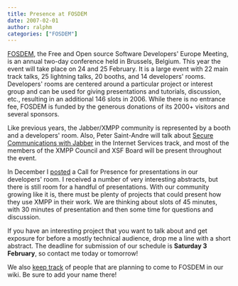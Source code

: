 ```yaml
---
title: Presence at FOSDEM
date: 2007-02-01
author: ralphm
categories: ["FOSDEM"]
---
```


[FOSDEM](http://www.fosdem.org/ "Free and Open source Software Developers' Europe Meeting"), the Free and Open source Software Developers' Europe Meeting, is an annual two-day conference held in Brussels, Belgium. This year the event will take place on 24 and 25 February. It is a large event with 22 main track talks, 25 lightning talks, 20 booths, and 14 developers' rooms. Developers' rooms are centered around a particular project or interest group and can be used for giving presentations and tutorials, discussion, etc., resulting in an additional 146 slots in 2006. While there is no entrance fee, FOSDEM is funded by the generous donations of its 2000+ visitors and several sponsors.

Like previous years, the Jabber/XMPP community is represented by a booth and a developers' room. Also, Peter Saint-Andre will talk about [Secure Communications with Jabber](http://fosdem.org/2007/schedule/events/jabber) in the Internet Services track, and most of the members of the XMPP Council and XSF Board will be present throughout the event.

In December I [posted](http://ralphm.net/blog/2006/11/17/fosdem_2007_call "FOSDEM call for presence") a Call for Presence for presentations in our developers' room. I received a number of very interesting abstracts, but there is still room for a handful of presentations. With our community growing like it is, there must be plenty of projects that could present how they use XMPP in their work. We are thinking about slots of 45 minutes, with 30 minutes of presentation and then some time for questions and discussion.

If you have an interesting project that you want to talk about and get exposure for before a mostly technical audience, drop me a line with a short abstract. The deadline for submission of our schedule is **Saturday 3 February**, so contact me today or tomorrow!

We also [keep track](http://wiki.jabber.org/index.php/FOSDEM_2007 "Jabber presence at FOSDEM 2007") of people that are planning to come to FOSDEM in our wiki. Be sure to add your name there!

